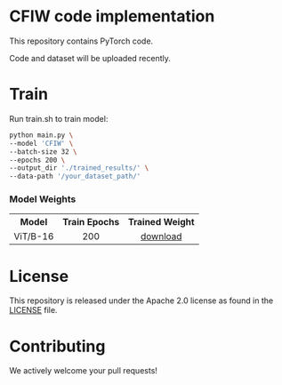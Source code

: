 # CFIW code implementation

This repository contains PyTorch code.

Code and dataset will be uploaded recently.

# Train

Run train.sh to train model:

```bash
python main.py \
--model 'CFIW' \
--batch-size 32 \
--epochs 200 \
--output_dir './trained_results/' \
--data-path '/your_dataset_path/'
```
### Model Weights
<table><tbody>
<!-- START TABLE -->
<!-- TABLE HEADER -->
<th valign="bottom">Model</th>
<th valign="bottom">Train Epochs</th>
<th valign="bottom">Trained Weight</th>
<!-- TABLE BODY -->
<tr><td align="center">ViT/B-16</td>
<td align="center">200</td>
<td align="center"><a href="https://drive.google.com/file/d/160kBTk95xOOCDVKPmxVADWtfqSMzRexW/view?usp=sharing">download</a></td>
</tr>
</tbody></table>




# License
This repository is released under the Apache 2.0 license as found in the [LICENSE](LICENSE) file.

# Contributing
We actively welcome your pull requests! 

